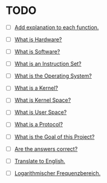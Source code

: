 # TODO

- [ ] [Add explanation to each function.](source/computers/index.rst)
- [ ] [What is Hardware?](source/computers/index.rst)
- [ ] [What is Software?](source/computers/index.rst)
- [ ] [What is an Instruction Set?](source/computers/index.rst)
- [ ] [What is the Operating System?](source/computers/index.rst)
- [ ] [What is a Kernel?](source/computers/index.rst)
- [ ] [What is Kernel Space?](source/computers/index.rst)
- [ ] [What is User Space?](source/computers/index.rst)
- [ ] [What is a Protocol?](source/computers/index.rst)
- [ ] [What is the Goal of this Project?](source/index.rst)
- [ ] [Are the answers correct?](source/index.rst)
- [ ] [Translate to English.](source/music/index.rst)
- [ ] [Logarithmischer Frequenzbereich.](source/music/index.rst)

